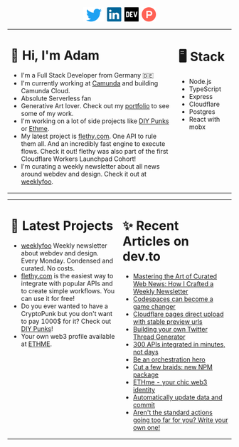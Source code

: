 <div align="center"><a href="https://twitter.com/urbanisierung"><img src="https://raw.githubusercontent.com/urbanisierung/urbanisierung/master/assets/twitter.svg" title="Twitter" alt="Twitter" height="32" /></a>&ensp;<a href="https://linkedin.com/adamurban"><img src="https://raw.githubusercontent.com/urbanisierung/urbanisierung/master/assets/linkedin.svg" title="LinkedIn" alt="LinkedIn" height="32" /></a>&ensp;<a href="https://dev.to/urbanisierung"><img src="https://raw.githubusercontent.com/urbanisierung/urbanisierung/master/assets/devto.png" title="dev.to" alt="dev.to" height="32" /></a>&ensp;<a href="https://producthunt.com/@urbanisierung"><img src="https://raw.githubusercontent.com/urbanisierung/urbanisierung/master/assets/producthunt.png" title="ProductHunt" alt="ProductHunt" height="32" /></a></div>

<table ><tr ><td valign="top" width="75%">

# 👋 Hi, I'm Adam
- I'm a Full Stack Developer from Germany 🇩🇪
- I'm currently working at [Camunda](https://camunda.com) and building Camunda Cloud.
- Absolute Serverless fan
- Generative Art lover. Check out my [portfolio](https://urbanisierung.dev) to see some of my work.
- I'm working on a lot of side projects like [DIY Punks](https://diypunks.xyz) or [Ethme](https://ethme.at).
- My latest project is [flethy.com](https://flethy.com). One API to rule them all. And an incredibly fast engine to execute flows. Check it out! flethy was also part of the first Cloudflare Workers Launchpad Cohort!
- I'm curating a weekly newsletter about all news around webdev and design. Check it out at [weeklyfoo](https://weeklfyfoo.com).

</td>
<td valign="top" width="25%">

# 🖥️ Stack
- Node.js
- TypeScript
- Express
- Cloudflare
- Postgres
- React with mobx

</td></tr></table>

<table ><tr ><td valign="top" width="50%">

# 🚀 Latest Projects
- [weeklyfoo](https://weeklyfoo.com) Weekly newsletter about webdev and design. Every Monday. Condensed and curated. No costs.
- [flethy.com](https://flethy.com) is the easiest way to integrate with popular APIs and to create simple workflows. You can use it for free!
- Do you ever wanted to have a CryptoPunk but you don't want to pay 1000$ for it? Check out [DIY Punks](https://diypunks.xyz)!
- Your own web3 profile available at [ETHME](https.//ethme.at).

</td>
<td valign="top" width="50%">

# ✨ Recent Articles on dev.to
- [Mastering the Art of Curated Web News: How I Crafted a Weekly Newsletter](https://dev.to/urbanisierung/mastering-the-art-of-curated-web-news-how-i-crafted-a-weekly-newsletter-43oj)
- [Codespaces can become a game changer](https://dev.to/urbanisierung/codespaces-can-become-a-game-changer-7lk)
- [Cloudflare pages direct upload with stable preview urls](https://dev.to/urbanisierung/cloudflare-pages-direct-upload-with-stable-preview-urls-mpl)
- [Building your own Twitter Thread Generator](https://dev.to/urbanisierung/building-your-own-twitter-thread-generator-12fm)
- [300 APIs integrated in minutes, not days](https://dev.to/urbanisierung/300-apis-integrated-in-minutes-not-days-3ogg)
- [Be an orchestration hero](https://dev.to/urbanisierung/be-an-orchestration-hero-2899)
- [Cut a few braids: new NPM package](https://dev.to/urbanisierung/cut-a-few-braids-new-npm-package-1234)
- [ETHme - your chic web3 identity](https://dev.to/urbanisierung/ethme-your-chic-web3-identity-17op)
- [Automatically update data and commit](https://dev.to/urbanisierung/automatically-update-data-and-commit-17l)
- [Aren't the standard actions going too far for you? Write your own one!](https://dev.to/urbanisierung/arent-the-standard-actions-going-too-far-for-you-write-your-own-one-29lp)

</td></tr></table>
